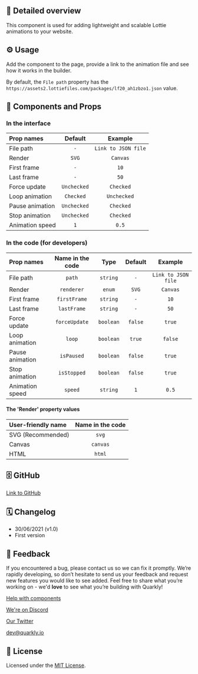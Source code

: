 ## 📖 Detailed overview

This component is used for adding lightweight and scalable Lottie animations to your website.

## ⚙️ Usage

Add the component to the page, provide a link to the animation file and see how it works in the builder.

By default, the `File path` property has the `https://assets2.lottiefiles.com/packages/lf20_ah1zbzo1.json` value.

## 🧩 Components and Props

### In the interface

| Prop names      |   Default   |       Example       |
| :-------------- | :---------: | :-----------------: |
| File path       |     `-`     | `Link to JSON file` |
| Render          |    `SVG`    |      `Canvas`       |
| First frame     |     `-`     |        `10`         |
| Last frame      |     `-`     |        `50`         |
| Force update    | `Unchecked` |      `Checked`      |
| Loop animation  |  `Checked`  |     `Unchecked`     |
| Pause animation | `Unchecked` |      `Checked`      |
| Stop animation  | `Unchecked` |      `Checked`      |
| Animation speed |     `1`     |        `0.5`        |

### In the code (for developers)

| Prop names      | Name in the code |   Type    | Default |       Example       |
| :-------------- | :--------------: | :-------: | :-----: | :-----------------: |
| File path       |      `path`      | `string`  |   `-`   | `Link to JSON file` |
| Render          |    `renderer`    |  `enum`   |  `SVG`  |      `Canvas`       |
| First frame     |   `firstFrame`   | `string`  |   `-`   |        `10`         |
| Last frame      |   `lastFrame`    | `string`  |   `-`   |        `50`         |
| Force update    |  `forceUpdate`   | `boolean` | `false` |       `true`        |
| Loop animation  |      `loop`      | `boolean` | `true`  |       `false`       |
| Pause animation |    `isPaused`    | `boolean` | `false` |       `true`        |
| Stop animation  |   `isStopped`    | `boolean` | `false` |       `true`        |
| Animation speed |     `speed`      | `string`  |   `1`   |        `0.5`        |

#### The 'Render' property values

| User-friendly name | Name in the code |
| :----------------- | :--------------: |
| SVG (Recommended)  |      `svg`       |
| Canvas             |     `canvas`     |
| HTML               |      `html`      |

## 🗄 GitHub

[Link to GitHub](https://github.com/quarkly/community-kit/tree/master/src/Lottie)

## 🗓 Changelog

-   30/06/2021 (v1.0)
-   First version

## 📮 Feedback

If you encountered a bug, please contact us so we can fix it promptly. We’re rapidly developing, so don’t hesitate to send us your feedback and request new features you would like to see added. Feel free to share what you’re working on - we'd **love** to see what you’re building with Quarkly!

[Help with components](https://community.quarkly.io/c/requests/11)

[We're on Discord](https://discord.gg/f9KhSMGX)

[Our Twitter](https://twitter.com/quarklyapp)

[dev@quarkly.io](mailto:dev@quarkly.io)

## 📝 License

Licensed under the [MIT License](./LICENSE).
